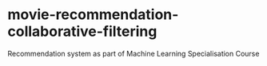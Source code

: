 # movie-recommendation-collaborative-filtering
Recommendation system as part of Machine Learning Specialisation Course
